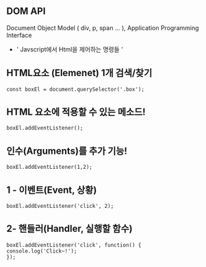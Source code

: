 ## DOM API
Document Object Model ( div, p, span ... ), Application Programming Interface

-  ' Javscript에서 Html을 제어하는 명령들 '


## HTML요소 (Elemenet) 1개 검색/찾기
```
const boxEl = document.querySelector('.box');
```

## HTML 요소에 적용할 수 있는 메소드!
```
boxEl.addEventListener();
```

## 인수(Arguments)를 추가 기능!
```
boxEl.addEventListener(1,2);
```

## 1 - 이벤트(Event, 상황)
```
boxEl.addEventListener('click', 2);
```

## 2- 핸들러(Handler, 실행할 함수)
```
boxEl.addEventListener('click', function() {
console.log('Click~!');
});
```



